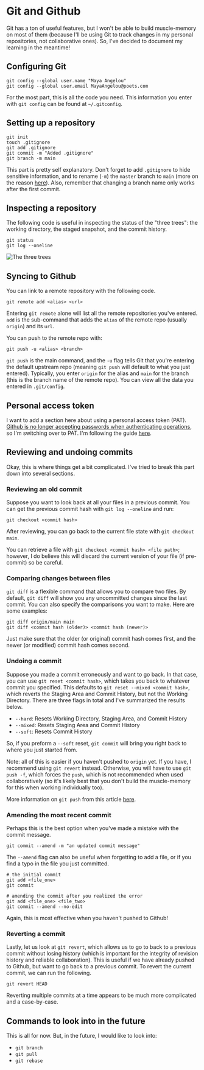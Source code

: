 # Git and Github

Git has a ton of useful features, but I won't be able to build muscle-memory on most of them (because I'll be using Git to track changes in my personal repositories, not collaborative ones).
So, I've decided to document my learning in the meantime!

## Configuring Git

```shell
git config --global user.name "Maya Angelou"
git config --global user.email MayaAngelou@poets.com
```

For the most part, this is all the code you need.
This information you enter with `git config` can be found at `~/.gitconfig`.

## Setting up a repository

```shell
git init
touch .gitignore
git add .gitignore
git commit -m "Added .gitignore"
git branch -m main
```

This part is pretty self explanatory.
Don't forget to add `.gitignore` to hide sensitive information, and to rename (`-m`) the `master` branch to `main` (more on the reason [here](https://www.theserverside.com/feature/Why-GitHub-renamed-its-master-branch-to-main)).
Also, remember that changing a branch name only works after the first commit.

## Inspecting a repository

The following code is useful in inspecting the status of the "three trees": the working directory, the staged snapshot, and the commit history.

```shell
git status
git log --oneline
```

![The three trees](https://wac-cdn.atlassian.com/dam/jcr:0c5257d5-ff01-4014-af12-faf2aec53cc3/01.svg?cdnVersion=1527)

## Syncing to Github

You can link to a remote repository with the following code.

```shell
git remote add <alias> <url>
```

Entering `git remote` alone will list all the remote repositories you've entered. `add` is the sub-command that adds the `alias` of the remote repo (usually `origin`) and its `url`.

You can push to the remote repo with:

```shell
git push -u <alias> <branch>
```

`git push` is the main command, and the `-u` flag tells Git that you're entering the default upstream repo (meaning `git push` will default to what you just entered).
Typically, you enter `origin` for the alias and `main` for the branch (this is the branch name of the remote repo).
You can view all the data you entered in `.git/config`.

## Personal access token

I want to add a section here about using a personal access token (PAT).
[Github is no longer accepting passwords when authenticating operations](https://github.blog/2020-12-15-token-authentication-requirements-for-git-operations/), so I'm switching over to PAT.
I'm following the guide [here](https://docs.github.com/en/github/authenticating-to-github/keeping-your-account-and-data-secure/creating-a-personal-access-token).

## Reviewing and undoing commits

Okay, this is where things get a bit complicated.
I've tried to break this part down into several sections.

### Reviewing an old commit

Suppose you want to look back at all your files in a previous commit.
You can get the previous commit hash with `git log --oneline` and run:

```shell
git checkout <commit hash>
```

After reviewing, you can go back to the current file state with `git checkout main`.

You can retrieve a file with `git checkout <commit hash> <file path>`; however, I do believe this will discard the current version of your file (if pre-commit) so be careful.

### Comparing changes between files

`git diff` is a flexible command that allows you to compare two files.
By default, `git diff` will show you any uncommitted changes since the last commit.
You can also specify the comparisons you want to make.
Here are some examples:

```shell
git diff origin/main main
git diff <commit hash (older)> <commit hash (newer)>
```

Just make sure that the older (or original) commit hash comes first, and the newer (or modified) commit hash comes second.

### Undoing a commit

Suppose you made a commit erroneously and want to go back.
In that case, you can use `git reset <commit hash>`, which takes you back to whatever commit you specified.
This defaults to `git reset --mixed <commit hash>`, which reverts the Staging Area and Commit History, but not the Working Directory.
There are three flags in total and I've summarized the results below.

- `--hard`: Resets Working Directory, Staging Area, and Commit History
- `--mixed`: Resets Staging Area and Commit History
- `--soft`: Resets Commit History

So, if you preform a `--soft` reset, `git commit` will bring you right back to where you just started from.

Note: all of this is easier if you haven't pushed to `origin` yet.
If you have, I recommend using `git revert` instead.
Otherwise, you will have to use `git push -f`, which forces the `push`, which is not recommended when used collaboratively (so it's likely best that you don't build the muscle-memory for this when working individually too).

More information on `git push` from this article [here](https://www.atlassian.com/git/tutorials/undoing-changes/git-reset).

### Amending the most recent commit

Perhaps this is the best option when you've made a mistake with the commit message.

```shell
git commit --amend -m "an updated commit message"
```

The `--amend` flag can also be useful when forgetting to add a file, or if you find a typo in the file you just committed.

```shell
# the initial commit
git add <file_one>
git commit

# amending the commit after you realized the error
git add <file_one> <file_two>
git commit --amend --no-edit
```

Again, this is most effective when you haven't pushed to Github!

### Reverting a commit

Lastly, let us look at `git revert`, which allows us to go to back to a previous commit without losing history (which is important for the integrity of revision history and reliable collaboration).
This is useful if we have already pushed to Github, but want to go back to a previous commit.
To revert the current commit, we can run the following.

```shell
git revert HEAD
```

Reverting multiple commits at a time appears to be much more complicated and a case-by-case.

## Commands to look into in the future

This is all for now.
But, in the future, I would like to look into:

- `git branch`
- `git pull`
- `git rebase`
